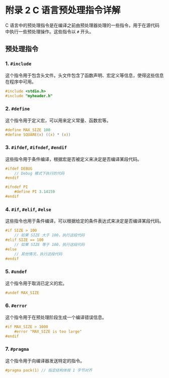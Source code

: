# 附录 2 C 语言预处理指令详解

C 语言中的预处理指令是在编译之前由预处理器处理的一些指令，用于在源代码中执行一些预处理操作。这些指令以 `#` 开头。

## **预处理指令**

### 1. `#include`
这个指令用于包含头文件。头文件包含了函数声明、宏定义等信息，使得这些信息在程序中可用。

```c
#include <stdio.h>
#include "myheader.h"
```

### 2. `#define`
这个指令用于定义宏，可以用来定义常量、函数宏等。

```c
#define MAX_SIZE 100
#define SQUARE(x) ((x) * (x))
```

### 3. `#ifdef`, `#ifndef`, `#endif`
这些指令用于条件编译，根据宏是否被定义来决定是否编译某段代码。

```c
#ifdef DEBUG
    // Debug 模式下执行的代码
#endif

#ifndef PI
    #define PI 3.14159
#endif
```

### 4. `#if`, `#elif`, `#else`
这些指令也用于条件编译，可以根据给定的条件表达式来决定是否编译某段代码。

```c
#if SIZE > 100
    // 如果 SIZE 大于 100，执行这段代码
#elif SIZE == 100
    // 如果 SIZE 等于 100，执行这段代码
#else
    // 其他情况，执行这段代码
#endif
```

### 5. `#undef`
这个指令用于取消已定义的宏。

```c
#undef MAX_SIZE
```

### 6. `#error`
这个指令用于在预处理阶段生成一个编译错误信息。

```c
#if MAX_SIZE > 1000
    #error "MAX_SIZE is too large"
#endif
```

### 7. `#pragma`
这个指令用于向编译器发送特定的指令。

```c
#pragma pack(1) // 指定结构体按 1 字节对齐
```
